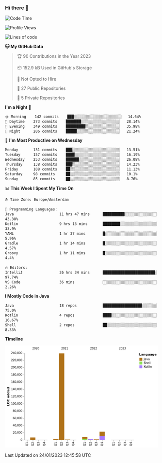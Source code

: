 ### Hi there 👋


<!--START_SECTION:waka-->
![Code Time](http://img.shields.io/badge/Code%20Time-2%2C924%20hrs%2047%20mins-blue)

![Profile Views](http://img.shields.io/badge/Profile%20Views-4-blue)

![Lines of code](https://img.shields.io/badge/From%20Hello%20World%20I%27ve%20Written-283%20Thousand%20lines%20of%20code-blue)

**🐱 My GitHub Data** 

> 🏆 90 Contributions in the Year 2023
 > 
> 📦 152.9 kB Used in GitHub's Storage 
 > 
> 🚫 Not Opted to Hire
 > 
> 📜 27 Public Repositories 
 > 
> 🔑 5 Private Repositories  
 > 
**I'm a Night 🦉** 

```text
🌞 Morning    142 commits    ███░░░░░░░░░░░░░░░░░░░░░░   14.64% 
🌆 Daytime    273 commits    ███████░░░░░░░░░░░░░░░░░░   28.14% 
🌃 Evening    349 commits    █████████░░░░░░░░░░░░░░░░   35.98% 
🌙 Night      206 commits    █████░░░░░░░░░░░░░░░░░░░░   21.24%

```
📅 **I'm Most Productive on Wednesday** 

```text
Monday       131 commits    ███░░░░░░░░░░░░░░░░░░░░░░   13.51% 
Tuesday      157 commits    ████░░░░░░░░░░░░░░░░░░░░░   16.19% 
Wednesday    253 commits    ██████░░░░░░░░░░░░░░░░░░░   26.08% 
Thursday     138 commits    ███░░░░░░░░░░░░░░░░░░░░░░   14.23% 
Friday       108 commits    ██░░░░░░░░░░░░░░░░░░░░░░░   11.13% 
Saturday     98 commits     ██░░░░░░░░░░░░░░░░░░░░░░░   10.1% 
Sunday       85 commits     ██░░░░░░░░░░░░░░░░░░░░░░░   8.76%

```


📊 **This Week I Spent My Time On** 

```text
⌚︎ Time Zone: Europe/Amsterdam

💬 Programming Languages: 
Java                     11 hrs 47 mins      ██████████░░░░░░░░░░░░░░░   43.38% 
Kotlin                   9 hrs 13 mins       ████████░░░░░░░░░░░░░░░░░   33.9% 
YAML                     1 hr 37 mins        █░░░░░░░░░░░░░░░░░░░░░░░░   5.96% 
Gradle                   1 hr 14 mins        █░░░░░░░░░░░░░░░░░░░░░░░░   4.57% 
Groovy                   1 hr 11 mins        █░░░░░░░░░░░░░░░░░░░░░░░░   4.4%

🔥 Editors: 
IntelliJ                 26 hrs 34 mins      ████████████████████████░   97.74% 
VS Code                  36 mins             ░░░░░░░░░░░░░░░░░░░░░░░░░   2.26%

```

**I Mostly Code in Java** 

```text
Java                     18 repos            ██████████████████░░░░░░░   75.0% 
Kotlin                   4 repos             ████░░░░░░░░░░░░░░░░░░░░░   16.67% 
Shell                    2 repos             ██░░░░░░░░░░░░░░░░░░░░░░░   8.33%

```


**Timeline**

![Chart not found](https://raw.githubusercontent.com/powercasgamer/powercasgamer/master/charts/bar_graph.png) 


 Last Updated on 24/01/2023 12:45:58 UTC
<!--END_SECTION:waka-->
